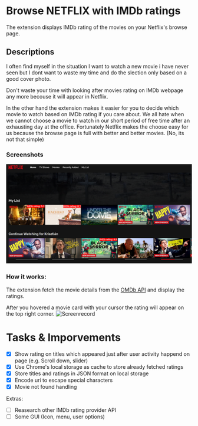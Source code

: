 # Browse NETFLIX with IMDb ratings 
The extension displays IMDb rating of the movies on your Netflix's browse page. 

## Descriptions
I often find myself in the situation I want to watch a new movie i have never seen but I dont want to waste my time and do the slection only based on a good cover photo.

Don't waste your time with looking after movies rating on IMDb webpage any more becouse it will appear in Netflix. 

In the other hand the extension makes it easier for you to decide which movie to watch based on IMDb rating if you care about. 
We all hate when we cannot choose a movie to watch in our short period of free time after an exhausting day at the office. Fortunately Netflix makes the choose easy for us because the browse page is full with better and better movies. (No, its not that simple)

### Screenshots
![Screenshot](resources/capture.PNG)

### How it works:
The extension fetch the movie details from the [OMDb API](https://www.omdbapi.com/) and display the ratings.

After you hovered a movie card with your cursor the rating will appear on the top right corner. 
![Screenrecord](resources/capture.gif)

# Tasks & Imporvements

- [x] Show rating on titles which appeared just after user activity happend on page (e.g. Scroll down, slider)
- [x] Use Chrome's local storage as cache to store already fetched ratings
- [X] Store titles and ratings in JSON format on local storage
- [X] Encode uri to escape special characters
- [X] Movie not found handling

Extras:
- [ ] Reasearch other IMDb rating provider API
- [ ] Some GUI (Icon, menu, user options)
